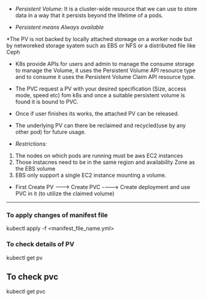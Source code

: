 * *Persistent Volume*: It is a cluster-wide resource that we can use to store data in a way that it persists beyond the lifetime of a pods.

* *Persistent means Always available*

*The PV is not backed by locally attached storeage on a worker node but by networeked storage syatem such as EBS or NFS or a distributed file like Ceph

* K8s provide APIs for users and admin to manage the consume storage to manage the Volume, it uses the Persistent Volume API resource type and to consume it uses the Persistent Volume Claim API resource type.

* The PVC request a PV with your desired specification (Size, access mode, speed etc) fom k8s and once a suitable persistent volume is found it is bound to PVC.

* Once if user finishes its works, the attached PV can be released.

* The underlying PV can there be reclaimed and recycled(use by any other pod) for future usage. 

* *Restrictions:*
1. The nodes on which pods are running must be aws EC2 instances
2. Those instacnes need to be in the same region and availability Zone as the EBS volume
3. EBS only support a single EC2 instance mounting a volume.

* First Create PV ---> Create PVC ----> Create deployment and use PVC in it (to utilize the claimed volume)

-----------------------------------------------------------------------------------------

### To apply changes of manifest file
kubectl apply -f <manifest_file_name.yml>

### To check details of PV
kubectl get pv

## To check pvc
kubectl get pvc


